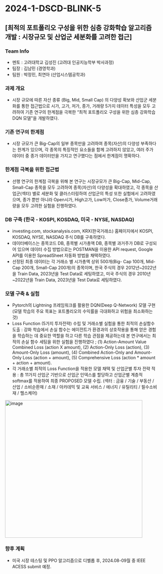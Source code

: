 # 2024-1-DSCD-BLINK-5

## [최적의 포트폴리오 구성을 위한 심층 강화학습 알고리즘 개발 : 시장규모 및 산업군 세분화를 고려한 접근]

### Team Info
- 멘토 : 고려대학교 김성진 (고려대 인공지능학부 박사과정)
- 팀장 : 김남민 (경영학과)
- 팀원 : 박정민, 최연아 (산업시스템공학과)

### 과제 개요
- 시장 규모에 따른 자산 종류 (Big, Mid, Small Cap) 의 다양성 확보와 산업군 세분화를 통한 접근법으로 시가, 고가, 저가, 종가, 거래량 5가지 데이터 특성을 모두 고려하여 기존 연구의 한계점을 극복한 “최적 포트폴리오 구성을 위한 심층 강화학습 DQN 모델"을 개발하였다.

### 기존 연구의 한계점
- 시장 규모가 큰 Big-Cap의 일부 종목만을 고려하여 종목(자산)의 다양성 부족하다는 한계가 있으며, 각 종목의 특징적인 요소들을 함께 고려하지 않았고, 여러 주가 데이터 중 종가 데이터만을 가지고 연구했다는 점에서 한계점이 명확하다.

### 한계점 극복을 위한 접근법
- 선행 연구의 한계점 극복을 위해 본 연구는 시장규모가 큰 Big-Cap, Mid-Cap, Small-Cap 종목을 모두 고려하여 종목(자산)의 다양성을 확대하였고, 각 종목을 산업군(섹터) 별로 세분화 및 클러스터링하여 산업군의 특성 또한 실험에서 고려하였으며, 종가 뿐만 아니라 Open시가, High고가, Low저가, Close종가, Volume거래량을 모두 고려한 실험을 진행하였다.

### DB 구축 (한국 - KOSPI, KOSDAQ, 미국 - NYSE, NASDAQ)
- investing.com, stockanalysis.com, KRX(한국거래소) 홈페이지에서 KOSPI, KOSDAQ, NYSE, NASDAQ 주식 DB를 구축하였다. 
- 데이터베이스는 종목코드 DB, 종목별 시가총액 DB, 종목별 과거주가 DB로 구성되어 있으며 데이터 수집 방법으로는 POSTMAN을 이용한 API request, Google API를 이용한 SpreadSheet 자동화 방법을 채택하였다. 
- 선정된 최종 데이터는 각 거래소 별 시가총액 상위 500개(Big- Cap 100개, Mid-Cap 200개, Small-Cap 200개)의 종목이며, 한국 주식의 경우 2012년~2022년을 Train Data, 2023년을 Test Data로 세팅하였고, 미국 주식의 경우 2010년~2022년을 Train Data, 2023년을 Test Data로 세팅하였다.

### 모델 구축 & 실험
- Pytorch의 Lightning 프레임워크를 활용한 DQN(Deep Q-Network) 모델 구현 (모델 학습의 주요 목표는 포트폴리오의 수익률을 극대화하고 위험을 최소화하는 것)
- Loss Function (5가지 투자전략) 수립 및 거래소별 실험을 통한 최적의 손실함수 도출 : 강화 학습에서 손실 함수는 에이전트가 환경과의 상호작용을 통해 얻은 경험을 학습하는 데 중요한 역할을 하고 다른 학습 관점을 제공하는데 본 연구에서는 최적의 손실 함수 세팅을 위한 실험을 진행하였다 ; (1) Action-Amount Value Combined Loss (action X amount), (2) Action-Only Loss (action), (3) Amount-Only Loss (amount), (4) Combined Action-Only and Amount-Only Loss (action + amount), (5) Comprehensive Loss (action * amount + action + amount).
- 각 거래소별 최적의 Loss Function을 적용한 모델 채택 및 산업군별 투자 전략 적용 : 총 11가지 산업군 기반으로 산업군 인덱스를 할당하고 산업군별 계층적 softmax를 적용하여 최종 PROPOSED 모델 수립. (섹터 : 금융 / 기술 / 부동산 / 산업 / 소비순환재 / 소재 / 아카데믹 및 교육 서비스 / 에너지 / 유틸리티 / 필수소비재 / 헬스케어)
  
<img width="451" alt="image" src="https://github.com/CSID-DGU/2024-1-DSCD-BLINK-5/assets/128684050/900aa9ae-06f1-4407-959f-7006e1a38fe0">

### 향후 계획
- 미국 시장 테스팅 및 PPO 알고리즘으로 디벨롭 후, 2024.08-09월 중 IEEE ACESS submit 예정.
